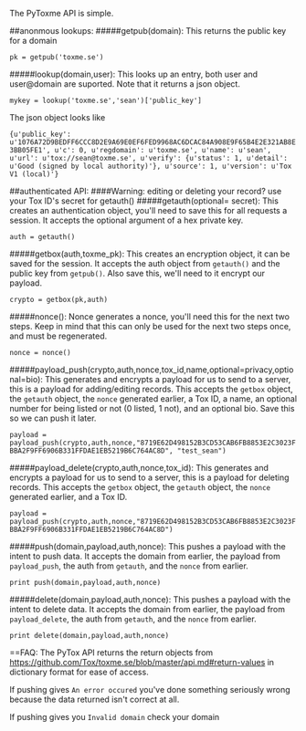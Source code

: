 The PyToxme API is simple.

##anonmous lookups:
#####getpub(domain):
This returns the public key for a domain

``pk = getpub('toxme.se')``

#####lookup(domain,user):
This looks up an entry, both user and user@domain are suported. Note that it returns a json object.

``mykey = lookup('toxme.se','sean')['public_key']``

The json object looks like

``{u'public_key': u'1076A72D9BEDFF6CCC8D2E9A69E0EF6FED9968AC6DCAC84A908E9F65B4E2E321AB8E3BB05FE1', u'c': 0, u'regdomain': u'toxme.se', u'name': u'sean', u'url': u'tox://sean@toxme.se', u'verify': {u'status': 1, u'detail': u'Good (signed by local authority)'}, u'source': 1, u'version': u'Tox V1 (local)'}``

##authenticated API:
####Warning: editing or deleting your record? use your Tox ID's secret for getauth()
#####getauth(optional= secret):
This creates an authentication object, you'll need to save this for all requests a session. It accepts the optional argument of a hex private key.

``auth = getauth()``

#####getbox(auth,toxme_pk):
This creates an encryption object, it can be saved for the session. It accepts the auth object from ``getauth()`` and the public key from ``getpub()``. Also save this, we'll need to it encrypt our payload.

``crypto = getbox(pk,auth)``

#####nonce():
Nonce generates a nonce, you'll need this for the next two steps. Keep in mind that this can only be used for the next two steps once, and must be regenerated.

``nonce = nonce()``

#####payload_push(crypto,auth,nonce,tox_id,name,optional=privacy,optional=bio):
This generates and encrypts a payload for us to send to a server, this is a payload for adding/editing records. This accepts the ``getbox`` object, the ``getauth`` object, the ``nonce`` generated earlier, a Tox ID, a name, an optional number for being listed or not (0 listed, 1 not), and an optional bio. Save this so we can push it later.

``payload = payload_push(crypto,auth,nonce,"8719E62D498152B3CD53CAB6FB8853E2C3023FBBA2F9FF6906B331FFDAE1EB5219B6C764AC8D", "test_sean")``

#####payload_delete(crypto,auth,nonce,tox_id):
This generates and encrypts a payload for us to send to a server, this is a payload for deleting records. This accepts the ``getbox`` object, the ``getauth`` object, the ``nonce`` generated earlier, and a Tox ID.

``payload = payload_push(crypto,auth,nonce,"8719E62D498152B3CD53CAB6FB8853E2C3023FBBA2F9FF6906B331FFDAE1EB5219B6C764AC8D")``

#####push(domain,payload,auth,nonce):
This pushes a payload with the intent to push data. It accepts the domain from earlier, the payload from ``payload_push``, the auth from ``getauth``, and the ``nonce`` from earlier.

``print push(domain,payload,auth,nonce)``

#####delete(domain,payload,auth,nonce):
This pushes a payload with the intent to delete data. It accepts the domain from earlier, the payload from ``payload_delete``, the auth from ``getauth``, and the ``nonce`` from earlier.

``print delete(domain,payload,auth,nonce)``

==FAQ:
The PyTox API returns the return objects from https://github.com/Tox/toxme.se/blob/master/api.md#return-values in dictionary format for ease of access.

If pushing gives ``An error occured`` you've done something seriously wrong because the data returned isn't correct at all.

If pushing gives you ``Invalid domain`` check your domain
